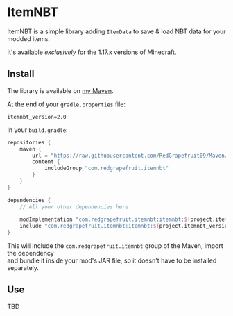 
# ItemNBT

ItemNBT is a simple library adding `ItemData` to save & load NBT data for your modded items.

It's available _exclusively_ for the 1.17.x versions of Minecraft.

## Install

The library is available on [my Maven](https://github.com/RedGrapefruit09/Maven).

At the end of your `gradle.properties` file:

```properties
itemnbt_version=2.0
```

In your `build.gradle`:

```groovy
repositories {
    maven {
        url = "https://raw.githubusercontent.com/RedGrapefruit09/Maven/master"
        content {
            includeGroup "com.redgrapefruit.itemnbt"
        }
    }
}

dependencies {
    // All your other dependencies here
    
    modImplementation "com.redgrapefruit.itemnbt:itemnbt:${project.itemnbt_version}"
    include "com.redgrapefruit.itemnbt:itemnbt:${project.itemnbt_version}"
}
```

This will include the `com.redgrapefruit.itemnbt` group of the Maven, import the dependency\
and bundle it inside your mod's JAR file, so it doesn't have to be installed separately.

## Use

TBD
